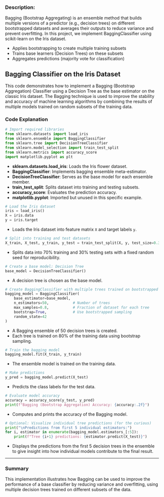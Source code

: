 ### Description:

Bagging (Bootstrap Aggregating) is an ensemble method that builds multiple versions of a predictor (e.g., decision trees) on different bootstrapped datasets and averages their outputs to reduce variance and prevent overfitting. In this project, we implement BaggingClassifier using scikit-learn on the Iris dataset.

- Applies bootstrapping to create multiple training subsets
- Trains base learners (Decision Trees) on these subsets
- Aggregates predictions (majority vote for classification)

## Bagging Classifier on the Iris Dataset

This code demonstrates how to implement a Bagging (Bootstrap Aggregation) Classifier using a Decision Tree as the base estimator on the classic Iris dataset. The Bagging technique is used to improve the stability and accuracy of machine learning algorithms by combining the results of multiple models trained on random subsets of the training data.

### Code Explanation

```python
# Import required libraries
from sklearn.datasets import load_iris
from sklearn.ensemble import BaggingClassifier
from sklearn.tree import DecisionTreeClassifier
from sklearn.model_selection import train_test_split
from sklearn.metrics import accuracy_score
import matplotlib.pyplot as plt
```

* **sklearn.datasets.load\_iris**: Loads the Iris flower dataset.
* **BaggingClassifier**: Implements bagging ensemble meta-estimator.
* **DecisionTreeClassifier**: Serves as the base model for each ensemble member.
* **train\_test\_split**: Splits dataset into training and testing subsets.
* **accuracy\_score**: Evaluates the prediction accuracy.
* **matplotlib.pyplot**: Imported but unused in this specific example.

```python
# Load the Iris dataset
iris = load_iris()
X = iris.data
y = iris.target
```

* Loads the Iris dataset into feature matrix `X` and target labels `y`.

```python
# Split into training and test datasets
X_train, X_test, y_train, y_test = train_test_split(X, y, test_size=0.3, random_state=42)
```

* Splits data into 70% training and 30% testing sets with a fixed random seed for reproducibility.

```python
# Create a base model: Decision Tree
base_model = DecisionTreeClassifier()
```

* A decision tree is chosen as the base model.

```python
# Create BaggingClassifier with multiple trees trained on bootstrapped samples
bagging_model = BaggingClassifier(
    base_estimator=base_model,
    n_estimators=50,           # Number of trees
    max_samples=0.8,           # Fraction of dataset for each tree
    bootstrap=True,            # Use bootstrapped sampling
    random_state=42
)
```

* A Bagging ensemble of 50 decision trees is created.
* Each tree is trained on 80% of the training data using bootstrap sampling.

```python
# Train the bagging model
bagging_model.fit(X_train, y_train)
```

* The ensemble model is trained on the training data.

```python
# Make predictions
y_pred = bagging_model.predict(X_test)
```

* Predicts the class labels for the test data.

```python
# Evaluate model accuracy
accuracy = accuracy_score(y_test, y_pred)
print(f"Bagging (Bootstrap Aggregation) Accuracy: {accuracy:.2f}")
```

* Computes and prints the accuracy of the Bagging model.

```python
# Optional: Visualize individual tree predictions (for the curious)
print("\nPredictions from first 5 individual estimators:")
for i, estimator in enumerate(bagging_model.estimators_[:5]):
    print(f"Tree {i+1} predictions: {estimator.predict(X_test)}")
```

* Displays the predictions from the first 5 decision trees in the ensemble to give insight into how individual models contribute to the final result.

---

### Summary

This implementation illustrates how Bagging can be used to improve the performance of a base classifier by reducing variance and overfitting, using multiple decision trees trained on different subsets of the data.

